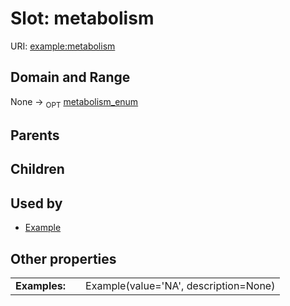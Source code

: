 
# Slot: metabolism




URI: [example:metabolism](https://w3id.org/examplemetabolism)


## Domain and Range

None ->  <sub>OPT</sub> [metabolism_enum](metabolism_enum.md)

## Parents


## Children


## Used by

 * [Example](Example.md)

## Other properties

|  |  |  |
| --- | --- | --- |
| **Examples:** | | Example(value='NA', description=None) |

